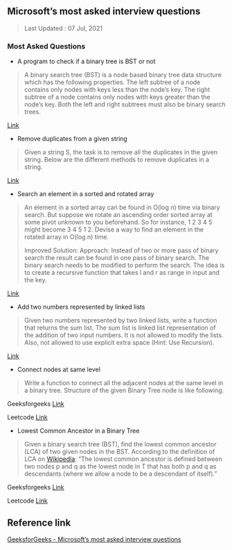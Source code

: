 ﻿## Microsoft’s most asked interview questions
> Last Updated : 07 Jul, 2021

### Most Asked Questions
- A program to check if a binary tree is BST or not
> A binary search tree (BST) is a node based binary tree data structure which has the following properties. 
> The left subtree of a node contains only nodes with keys less than the node’s key. 
>The right subtree of a node contains only nodes with keys greater than the node’s key. 
>Both the left and right subtrees must also be binary search trees.

[Link](https://www.geeksforgeeks.org/a-program-to-check-if-a-binary-tree-is-bst-or-not/)

- Remove duplicates from a given string
> Given a string S, the task is to remove all the duplicates in the given string. 
> Below are the different methods to remove duplicates in a string.

[Link](https://www.geeksforgeeks.org/remove-duplicates-from-a-given-string/)

- Search an element in a sorted and rotated array
> An element in a sorted array can be found in O(log n) time via binary search. But suppose we rotate an 
> ascending order sorted array at some pivot unknown to you beforehand. So for instance, 1 2 3 4 5 
> might become 3 4 5 1 2. Devise a way to find an element in the rotated array in O(log n) time.
>
> Improved Solution: 
> Approach: 
> Instead of two or more pass of binary search the result can be found in one pass of binary search. The binary search needs to be modified to perform the search. The idea is to create a recursive function that takes l and r as range in input and the key.

[Link](https://www.geeksforgeeks.org/search-an-element-in-a-sorted-and-pivoted-array/)

- Add two numbers represented by linked lists
> Given two numbers represented by two linked lists, write a function that returns the sum list. The sum list is linked list representation of the addition of two input numbers. It is not allowed to modify the lists. Also, not allowed to use explicit extra space (Hint: Use Recursion).

[Link](https://leetcode.com/problems/add-two-numbers/)

- Connect nodes at same level
> Write a function to connect all the adjacent nodes at the same level in a binary tree. Structure of the given Binary Tree node is like following. 

Geeksforgeeks [Link](https://www.geeksforgeeks.org/connect-nodes-at-same-level/)

Leetcode [Link](https://leetcode.com/problems/populating-next-right-pointers-in-each-node/)

- Lowest Common Ancestor in a Binary Tree
> Given a binary search tree (BST), find the lowest common ancestor (LCA) of two given nodes in the BST.
> According to the definition of LCA on [Wikipedia](https://en.wikipedia.org/wiki/Lowest_common_ancestor): 
> “The lowest common ancestor is defined between two nodes p and q as the lowest node in T that has both p and q as descendants (where we allow a node to be a descendant of itself).”

Geeksforgeeks [Link]()

Leetcode [Link](https://leetcode.com/problems/lowest-common-ancestor-of-a-binary-search-tree/)

## Reference link
[GeeksforGeeks - Microsoft’s most asked interview questions](https://www.geeksforgeeks.org/microsofts-asked-interview-questions/)

